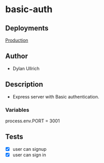 # basic-auth

## Deployments

[Production]()

## Author

- Dylan Ullrich

## Description

- Express server with Basic authentication.

### Variables

process.env.PORT = 3001

## Tests

- [x] user can signup
- [x] user can sign in
